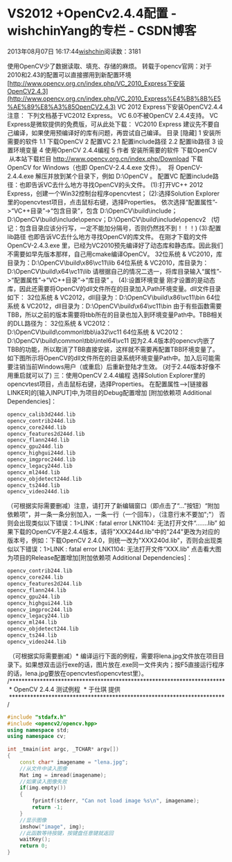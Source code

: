 # VS2012 +OpenCv2.4.4配置 - wishchinYang的专栏 - CSDN博客
2013年08月07日 16:17:44[wishchin](https://me.csdn.net/wishchin)阅读数：3181
                
使用OpenCV少了数据读取、填充、存储的麻烦。
转载于opencv官网：对于2010和2.43的配置可以直接挪用到新配置环境
[http://www.opencv.org.cn/index.php/VC_2010_Express下安装OpenCV2.4.3](http://www.opencv.org.cn/index.php/VC_2010_Express%E4%B8%8B%E5%AE%89%E8%A3%85OpenCV2.4.3)
VC 2012 Express下安装OpenCV2.4.4
注意： 
下列文档基于VC2012 Express。 
VC 6.0不被OpenCV 2.4.4支持。 
VC Express是微软提供的免费版，可从此处下载： VC2010 Express 
建议先不要自己编译，如果使用预编译好的库有问题，再尝试自己编译。 目录 [隐藏]
1 安装所需要的软件 
1.1 下载OpenCV
2 配置VC 
2.1 配置include路径
2.2 配置lib路径
3 设置环境变量
4 使用OpenCV 2.4.4编程
5 作者
安装所需要的软件
下载OpenCV
 从本站下载栏目 http://www.opencv.org.cn/index.php/Download 下载 OpenCV for Windows（也即 OpenCV-2.4.4.exe 文件）。
 将 OpenCV-2.4.4.exe 解压并放到某个目录下，例如 D:\OpenCV 。
配置VC
配置include路径：也即告诉VC去什么地方寻找OpenCV的头文件。 
(1):打开VC++ 2012 Express，创建一个Win32控制台程序opencvtest； 
(2):选择Solution Explorer里的opencvtest项目，点击鼠标右键，选择Properties。 
依次选择“配置属性”->“VC++目录”->“包含目录”，包含 D:\OpenCV\build\include；D:\OpenCV\build\include\opencv；D:\OpenCV\build\include\opencv2  
(切记：包含目录应该分行写，一定不能加分隔号，否则仍然找不到！！！)
(3):配置lib路径
也即告诉VC去什么地方寻找OpenCV的库文件。 
在刚才下载的文件OpenCV-2.4.3.exe 里，已经为VC2010预先编译好了动态库和静态库。因此我们不需要如早先版本那样，自己用cmake编译OpenCV。
32位系统 & VC2010，库目录为：D:\OpenCV\build\x86\vc11\lib 
64位系统 & VC2010，库目录为：D:\OpenCV\build\x64\vc11\lib 
请根据自己的情况二选一，将库目录输入“属性”->“配置属性”->“VC++目录”->“库目录” 。 
(4):设置环境变量
刚才设置的是动态库，因此还需要将OpenCV的dll文件所在的目录加入Path环境变量。dll文件目录如下： 
32位系统 & VC2012，dll目录为：D:\OpenCV\build\x86\vc11\bin 
64位系统 & VC2012，dll目录为：D:\OpenCV\build\x64\vc11\bin 
由于有些函数需要TBB，所以之前的版本需要将tbb所在的目录也加入到环境变量Path中。TBB相关的DLL路径为： 
32位系统 & VC2012：D:\OpenCV\build\common\tbb\ia32\vc11 
64位系统 & VC2012：D:\OpenCV\build\common\tbb\intel64\vc11
因为2.4.4版本的opencv内嵌了TBB的功能，所以取消了TBB直接安装，这样就不需要再配置TBB环境变量了。 
如下图所示将OpenCV的dll文件所在的目录系统环境变量Path中。加入后可能需要注销当前Windows用户（或重启）后重新登陆才生效。 
(对于2.44版本好像不用重启就可以了) 
三：使用OpenCV 2.4.4编程
选择Solution Explorer里的opencvtest项目，点击鼠标右键，选择Properties。 
在配置属性-->[链接器 LINKER]的[输入INPUT]中,为项目的Debug配置增加 [附加依赖项 Additional Dependencies]： 
```cpp
opencv_calib3d244d.lib
opencv_contrib244d.lib
opencv_core244d.lib
opencv_features2d244d.lib
opencv_flann244d.lib
opencv_gpu244d.lib
opencv_highgui244d.lib
opencv_imgproc244d.lib
opencv_legacy244d.lib
opencv_ml244d.lib
opencv_objdetect244d.lib
opencv_ts244d.lib
opencv_video244d.lib
```
（可根据实际需要删减）注意，请打开了新编辑窗口（即点击了“...”按钮）“附加依赖项”，并一条一条分别加入，一条一行（一个回车），（注意行末不要加";"）
否则会出现类似以下错误：1>LINK : fatal error LNK1104: 无法打开文件“…….lib” 
如果下载的OpenCV不是2.4.4版本，请将"XXX244d.lib"中的"244"更改为对应的版本号，例如：下载OpenCV 2.4.0，则统一改为"XXX240d.lib"，否则会出现类似以下错误：1>LINK : fatal error LNK1104: 无法打开文件“XXX.lib”
点击看大图
为项目的Release配置增加[附加依赖项 Additional Dependencies]： 
```cpp
opencv_contrib244.lib
opencv_core244.lib
opencv_features2d244.lib
opencv_flann244.lib
opencv_gpu244.lib
opencv_highgui244.lib
opencv_imgproc244.lib
opencv_legacy244.lib
opencv_ml244.lib
opencv_objdetect244.lib
opencv_ts244.lib
opencv_video244.lib
```
 （可根据实际需要删减）* 
编译运行下面的例程，需要将lena.jpg文件放在项目目录下。如果想双击运行exe的话，图片放在.exe同一文件夹内；按F5直接运行程序的话，lena.jpg要放在opencvtest\opencvtest里）。
/***********************************************************************
 * OpenCV 2.4.4 测试例程
 * 于仕琪 提供
 ***********************************************************************/
```cpp
#include "stdafx.h"
#include <opencv2/opencv.hpp>
using namespace std;
using namespace cv;
 
int _tmain(int argc, _TCHAR* argv[])
{
    const char* imagename = "lena.jpg";
    //从文件中读入图像
    Mat img = imread(imagename);
    //如果读入图像失败
    if(img.empty())
    {
        fprintf(stderr, "Can not load image %s\n", imagename);
        return -1;
    }
    //显示图像
    imshow("image", img); 
    //此函数等待按键，按键盘任意键就返回
    waitKey(); 
    return 0;
}
```
